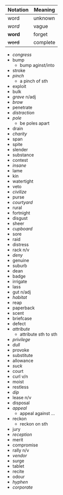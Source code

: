 | Notation | Meaning  |
| -------- | -------- |
| word     | unknown  |
| _word_   | vague    |
| **word** | forget   |
| ~~word~~ | complete |

- _congress_
- bump
  - bump aginst/into
- stroke
- _pinch_
  - a pinch of sth
- exploit
- bulk
- _grave_ n/adj
- _brow_
- penetrate
- _distraction_
- _pole_
  - be poles apart
- drain
- _charity_
- span
- spite
- slender
- substance
- contest
- _insane_
- lame
- kin
- watertight
- veto
- _civilize_
- purse
- _courtyard_
- rural
- fortnight
- disgust
- sheer
- _cupboard_
- sore
- raid
- distress
- rack n/v
- _deny_
- genuine
- suburb
- dean
- badge
- irrigate
- lass
- gut n/adj
- _habitat_
- reap
- paperback
- scent
- briefcase
- defect
- _attribute_
  - attribute sth to sth
- _privilege_
- _dull_
- provoke
- substitute
- allowance
- _suck_
- court
- curl v/n
- moist
- restless
- _dip_
- lease n/v
- disposal
- _appeal_
  - appeal against ...
- reckon
  - reckon on sth
- jury
- _reception_
- merit
- compromise
- rally n/v
- _vendor_
- surge
- tablet
- recite
- odour
- _hyphen_
- _corporate_
